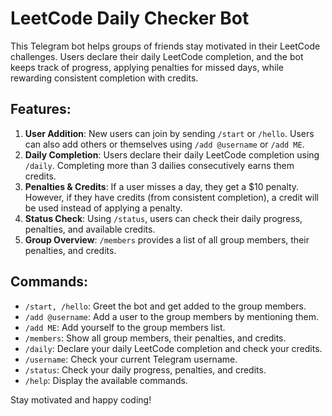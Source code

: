# LeetCode Daily Checker Bot

This Telegram bot helps groups of friends stay motivated in their LeetCode challenges. Users declare their daily LeetCode completion, and the bot keeps track of progress, applying penalties for missed days, while rewarding consistent completion with credits.

## Features:
1. **User Addition**: New users can join by sending `/start` or `/hello`. Users can also add others or themselves using `/add @username` or `/add ME`.
2. **Daily Completion**: Users declare their daily LeetCode completion using `/daily`. Completing more than 3 dailies consecutively earns them credits.
3. **Penalties & Credits**: If a user misses a day, they get a $10 penalty. However, if they have credits (from consistent completion), a credit will be used instead of applying a penalty.
4. **Status Check**: Using `/status`, users can check their daily progress, penalties, and available credits.
5. **Group Overview**: `/members` provides a list of all group members, their penalties, and credits.

## Commands:
- `/start, /hello`: Greet the bot and get added to the group members.
- `/add @username`: Add a user to the group members by mentioning them.
- `/add ME`: Add yourself to the group members list.
- `/members`: Show all group members, their penalties, and credits.
- `/daily`: Declare your daily LeetCode completion and check your credits.
- `/username`: Check your current Telegram username.
- `/status`: Check your daily progress, penalties, and credits.
- `/help`: Display the available commands.

Stay motivated and happy coding!
